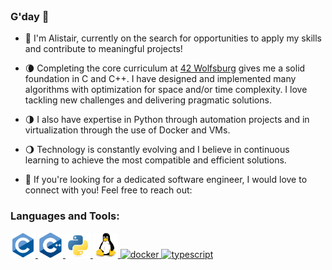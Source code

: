 <img src="https://komarev.com/ghpvc/?username=alistair-kane&style=flat-square&color=blue" alt=""/>

### G'day 👋

* 🌚 I'm Alistair, currently on the search for opportunities to apply my skills and contribute to meaningful projects!

* 🌘 Completing the core curriculum at [42 Wolfsburg](https://42wolfsburg.de) gives me a solid foundation in C and C++. I have designed and implemented many algorithms with optimization for space and/or time complexity. I love tackling new challenges and delivering pragmatic solutions.

* 🌗 I also have expertise in Python through automation projects and in virtualization through the use of Docker and VMs.

* 🌖 Technology is constantly evolving and I believe in continuous learning to achieve the most compatible and efficient solutions.

* 🌝 If you're looking for a dedicated software engineer, I would love to connect with you! Feel free to reach out: 

<h3 align="left">Languages and Tools:</h3>
<p align="left">
  <a href="https://www.cprogramming.com/" target="_blank" rel="noreferrer"> <img src="https://raw.githubusercontent.com/devicons/devicon/master/icons/c/c-original.svg" alt="c" width="40" height="40"/> </a> 
  <a href="https://www.w3schools.com/cpp/" target="_blank" rel="noreferrer"> <img src="https://raw.githubusercontent.com/devicons/devicon/master/icons/cplusplus/cplusplus-original.svg" alt="cplusplus" width="40" height="40"/> </a>
  <a href="https://www.python.org" target="_blank" rel="noreferrer"> <img src="https://raw.githubusercontent.com/devicons/devicon/master/icons/python/python-original.svg" alt="python" width="40" height="40"/> </a> 
  <a href="https://www.linux.org/" target="_blank" rel="noreferrer"> <img src="https://raw.githubusercontent.com/devicons/devicon/master/icons/linux/linux-original.svg" alt="linux" width="40" height="40"/>
  <a href="https://www.docker.com" target="_blank" rel="noreferrer"> <img src="https://cdn.jsdelivr.net/gh/devicons/devicon/icons/docker/docker-original.svg" alt="docker" width="40" height="40"/>
  <a href="https://www.typescriptlang.org/" target="_blank" rel="noreferrer"> <img src="https://cdn.jsdelivr.net/gh/devicons/devicon@latest/icons/typescript/typescript-original.svg"  alt="typescript" width="40" height="40"/>
</p>
  
  
 
          
